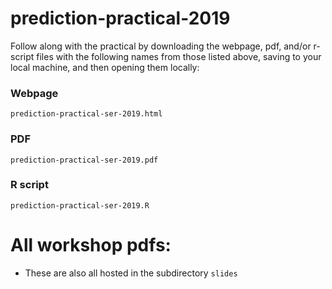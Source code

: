 # prediction-practical-2019

Follow along with the practical by downloading the webpage, pdf, and/or r-script files with the following names from those listed above, saving to your local machine, and then opening them locally:

### Webpage

`prediction-practical-ser-2019.html`

### PDF

`prediction-practical-ser-2019.pdf`

### R script

`prediction-practical-ser-2019.R`


# All workshop pdfs:

* These are also all hosted in the subdirectory `slides`




